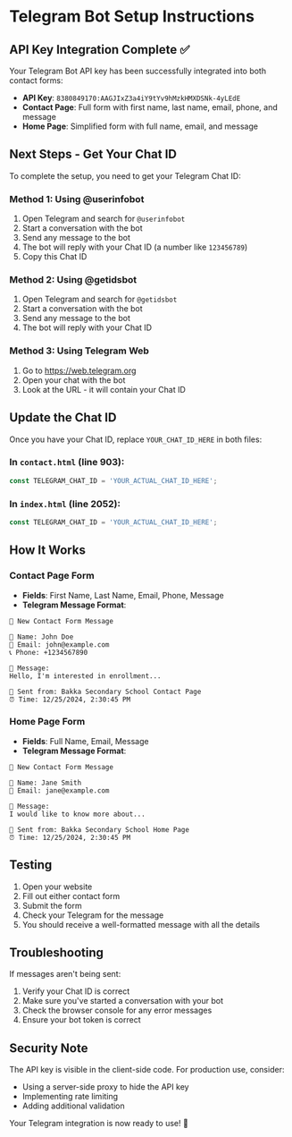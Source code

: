 # Telegram Bot Setup Instructions

## API Key Integration Complete ✅

Your Telegram Bot API key has been successfully integrated into both contact forms:
- **API Key**: `8380849170:AAGJIxZ3a4iY9tYv9hMzkHMXDSNk-4yLEdE`
- **Contact Page**: Full form with first name, last name, email, phone, and message
- **Home Page**: Simplified form with full name, email, and message

## Next Steps - Get Your Chat ID

To complete the setup, you need to get your Telegram Chat ID:

### Method 1: Using @userinfobot
1. Open Telegram and search for `@userinfobot`
2. Start a conversation with the bot
3. Send any message to the bot
4. The bot will reply with your Chat ID (a number like `123456789`)
5. Copy this Chat ID

### Method 2: Using @getidsbot
1. Open Telegram and search for `@getidsbot`
2. Start a conversation with the bot
3. Send any message to the bot
4. The bot will reply with your Chat ID

### Method 3: Using Telegram Web
1. Go to https://web.telegram.org
2. Open your chat with the bot
3. Look at the URL - it will contain your Chat ID

## Update the Chat ID

Once you have your Chat ID, replace `YOUR_CHAT_ID_HERE` in both files:

### In `contact.html` (line 903):
```javascript
const TELEGRAM_CHAT_ID = 'YOUR_ACTUAL_CHAT_ID_HERE';
```

### In `index.html` (line 2052):
```javascript
const TELEGRAM_CHAT_ID = 'YOUR_ACTUAL_CHAT_ID_HERE';
```

## How It Works

### Contact Page Form
- **Fields**: First Name, Last Name, Email, Phone, Message
- **Telegram Message Format**:
```
📧 New Contact Form Message

👤 Name: John Doe
📧 Email: john@example.com
📞 Phone: +1234567890

💬 Message:
Hello, I'm interested in enrollment...

🏫 Sent from: Bakka Secondary School Contact Page
⏰ Time: 12/25/2024, 2:30:45 PM
```

### Home Page Form
- **Fields**: Full Name, Email, Message
- **Telegram Message Format**:
```
📧 New Contact Form Message

👤 Name: Jane Smith
📧 Email: jane@example.com

💬 Message:
I would like to know more about...

🏫 Sent from: Bakka Secondary School Home Page
⏰ Time: 12/25/2024, 2:30:45 PM
```

## Testing

1. Open your website
2. Fill out either contact form
3. Submit the form
4. Check your Telegram for the message
5. You should receive a well-formatted message with all the details

## Troubleshooting

If messages aren't being sent:
1. Verify your Chat ID is correct
2. Make sure you've started a conversation with your bot
3. Check the browser console for any error messages
4. Ensure your bot token is correct

## Security Note

The API key is visible in the client-side code. For production use, consider:
- Using a server-side proxy to hide the API key
- Implementing rate limiting
- Adding additional validation

Your Telegram integration is now ready to use! 🚀

